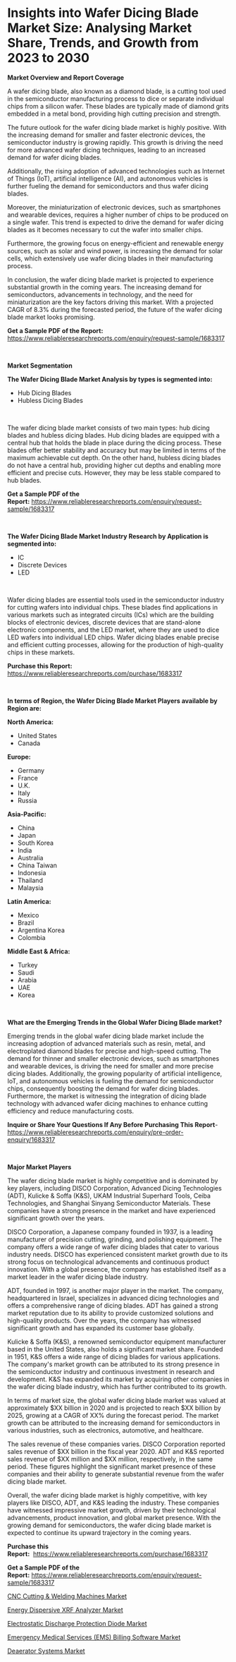 <p><h1>Insights into Wafer Dicing Blade Market Size: Analysing Market Share, Trends, and Growth from 2023 to 2030</h1></p><p><strong>Market Overview and Report Coverage</strong></p>
<p><p>A wafer dicing blade, also known as a diamond blade, is a cutting tool used in the semiconductor manufacturing process to dice or separate individual chips from a silicon wafer. These blades are typically made of diamond grits embedded in a metal bond, providing high cutting precision and strength.</p><p>The future outlook for the wafer dicing blade market is highly positive. With the increasing demand for smaller and faster electronic devices, the semiconductor industry is growing rapidly. This growth is driving the need for more advanced wafer dicing techniques, leading to an increased demand for wafer dicing blades.</p><p>Additionally, the rising adoption of advanced technologies such as Internet of Things (IoT), artificial intelligence (AI), and autonomous vehicles is further fueling the demand for semiconductors and thus wafer dicing blades.</p><p>Moreover, the miniaturization of electronic devices, such as smartphones and wearable devices, requires a higher number of chips to be produced on a single wafer. This trend is expected to drive the demand for wafer dicing blades as it becomes necessary to cut the wafer into smaller chips.</p><p>Furthermore, the growing focus on energy-efficient and renewable energy sources, such as solar and wind power, is increasing the demand for solar cells, which extensively use wafer dicing blades in their manufacturing process.</p><p>In conclusion, the wafer dicing blade market is projected to experience substantial growth in the coming years. The increasing demand for semiconductors, advancements in technology, and the need for miniaturization are the key factors driving this market. With a projected CAGR of 8.3% during the forecasted period, the future of the wafer dicing blade market looks promising.</p></p>
<p><strong>Get a Sample PDF of the Report:</strong> <a href="https://www.reliableresearchreports.com/enquiry/request-sample/1683317">https://www.reliableresearchreports.com/enquiry/request-sample/1683317</a></p>
<p>&nbsp;</p>
<p><strong>Market Segmentation</strong></p>
<p><strong>The Wafer Dicing Blade Market Analysis by types is segmented into:</strong></p>
<p><ul><li>Hub Dicing Blades</li><li>Hubless Dicing Blades</li></ul></p>
<p>&nbsp;</p>
<p><p>The wafer dicing blade market consists of two main types: hub dicing blades and hubless dicing blades. Hub dicing blades are equipped with a central hub that holds the blade in place during the dicing process. These blades offer better stability and accuracy but may be limited in terms of the maximum achievable cut depth. On the other hand, hubless dicing blades do not have a central hub, providing higher cut depths and enabling more efficient and precise cuts. However, they may be less stable compared to hub blades.</p></p>
<p><strong>Get a Sample PDF of the Report:</strong>&nbsp;<a href="https://www.reliableresearchreports.com/enquiry/request-sample/1683317">https://www.reliableresearchreports.com/enquiry/request-sample/1683317</a></p>
<p>&nbsp;</p>
<p><strong>The Wafer Dicing Blade Market Industry Research by Application is segmented into:</strong></p>
<p><ul><li>IC</li><li>Discrete Devices</li><li>LED</li></ul></p>
<p>&nbsp;</p>
<p><p>Wafer dicing blades are essential tools used in the semiconductor industry for cutting wafers into individual chips. These blades find applications in various markets such as integrated circuits (ICs) which are the building blocks of electronic devices, discrete devices that are stand-alone electronic components, and the LED market, where they are used to dice LED wafers into individual LED chips. Wafer dicing blades enable precise and efficient cutting processes, allowing for the production of high-quality chips in these markets.</p></p>
<p><strong>Purchase this Report:</strong>&nbsp; <a href="https://www.reliableresearchreports.com/purchase/1683317">https://www.reliableresearchreports.com/purchase/1683317</a></p>
<p>&nbsp;</p>
<p><strong>In terms of Region, the Wafer Dicing Blade Market Players available by Region are:</strong></p>
<p>
    <p> <strong> North America: </strong>
        <ul>
            <li>United States</li>
            <li>Canada</li>
        </ul>
        </p> 
    <p> <strong> Europe: </strong>
        <ul>
            <li>Germany</li>
            <li>France</li>
            <li>U.K.</li>
            <li>Italy</li>
            <li>Russia</li>
        </ul>
        </p> 
    <p> <strong> Asia-Pacific: </strong>
        <ul>
            <li>China</li>
            <li>Japan</li>
            <li>South Korea</li>
            <li>India</li>
            <li>Australia</li>
            <li>China Taiwan</li>
            <li>Indonesia</li>
            <li>Thailand</li>
            <li>Malaysia</li>
        </ul>
        </p> 
    <p> <strong> Latin America: </strong>
        <ul>
            <li>Mexico</li>
            <li>Brazil</li>
            <li>Argentina Korea</li>
            <li>Colombia</li>
        </ul>
        </p> 
    <p> <strong> Middle East & Africa: </strong>
        <ul>
            <li>Turkey</li>
            <li>Saudi</li>
            <li>Arabia</li>
            <li>UAE</li>
            <li>Korea</li>
        </ul>
    </p>
    </p>
<p>&nbsp;</p>
<p><strong>What are the Emerging Trends in the Global Wafer Dicing Blade market?</strong></p>
<p><p>Emerging trends in the global wafer dicing blade market include the increasing adoption of advanced materials such as resin, metal, and electroplated diamond blades for precise and high-speed cutting. The demand for thinner and smaller electronic devices, such as smartphones and wearable devices, is driving the need for smaller and more precise dicing blades. Additionally, the growing popularity of artificial intelligence, IoT, and autonomous vehicles is fueling the demand for semiconductor chips, consequently boosting the demand for wafer dicing blades. Furthermore, the market is witnessing the integration of dicing blade technology with advanced wafer dicing machines to enhance cutting efficiency and reduce manufacturing costs.</p></p>
<p><strong>Inquire or Share Your Questions If Any Before Purchasing This Report</strong>- <a href="https://www.reliableresearchreports.com/enquiry/pre-order-enquiry/1683317">https://www.reliableresearchreports.com/enquiry/pre-order-enquiry/1683317</a></p>
<p>&nbsp;</p>
<p><strong>Major Market Players</strong></p>
<p><p>The wafer dicing blade market is highly competitive and is dominated by key players, including DISCO Corporation, Advanced Dicing Technologies (ADT), Kulicke & Soffa (K&S), UKAM Industrial Superhard Tools, Ceiba Technologies, and Shanghai Sinyang Semiconductor Materials. These companies have a strong presence in the market and have experienced significant growth over the years.</p><p>DISCO Corporation, a Japanese company founded in 1937, is a leading manufacturer of precision cutting, grinding, and polishing equipment. The company offers a wide range of wafer dicing blades that cater to various industry needs. DISCO has experienced consistent market growth due to its strong focus on technological advancements and continuous product innovation. With a global presence, the company has established itself as a market leader in the wafer dicing blade industry.</p><p>ADT, founded in 1997, is another major player in the market. The company, headquartered in Israel, specializes in advanced dicing technologies and offers a comprehensive range of dicing blades. ADT has gained a strong market reputation due to its ability to provide customized solutions and high-quality products. Over the years, the company has witnessed significant growth and has expanded its customer base globally.</p><p>Kulicke & Soffa (K&S), a renowned semiconductor equipment manufacturer based in the United States, also holds a significant market share. Founded in 1951, K&S offers a wide range of dicing blades for various applications. The company's market growth can be attributed to its strong presence in the semiconductor industry and continuous investment in research and development. K&S has expanded its market by acquiring other companies in the wafer dicing blade industry, which has further contributed to its growth.</p><p>In terms of market size, the global wafer dicing blade market was valued at approximately $XX billion in 2020 and is projected to reach $XX billion by 2025, growing at a CAGR of XX% during the forecast period. The market growth can be attributed to the increasing demand for semiconductors in various industries, such as electronics, automotive, and healthcare.</p><p>The sales revenue of these companies varies. DISCO Corporation reported sales revenue of $XX billion in the fiscal year 2020. ADT and K&S reported sales revenue of $XX million and $XX million, respectively, in the same period. These figures highlight the significant market presence of these companies and their ability to generate substantial revenue from the wafer dicing blade market.</p><p>Overall, the wafer dicing blade market is highly competitive, with key players like DISCO, ADT, and K&S leading the industry. These companies have witnessed impressive market growth, driven by their technological advancements, product innovation, and global market presence. With the growing demand for semiconductors, the wafer dicing blade market is expected to continue its upward trajectory in the coming years.</p></p>
<p><strong>Purchase this Report:</strong>&nbsp;&nbsp;<a href="https://www.reliableresearchreports.com/purchase/1683317">https://www.reliableresearchreports.com/purchase/1683317</a></p>
<p></p>
<p><strong>Get a Sample PDF of the Report:</strong>&nbsp;<a href="https://www.reliableresearchreports.com/enquiry/request-sample/1683317">https://www.reliableresearchreports.com/enquiry/request-sample/1683317</a></p>
<p><p><a href="https://www.linkedin.com/pulse/decoding-cnc-cutting-amp-welding-machines-market-deep-dive/">CNC Cutting & Welding Machines Market</a></p><p><a href="https://medium.com/@barttrantow2023/analyzing-energy-dispersive-xrf-analyzer-market-global-industry-perspective-and-forecast-2023-to-d453560ab421">Energy Dispersive XRF Analyzer Market</a></p><p><a href="https://medium.com/@reecebednar/electrostatic-discharge-protection-diode-market-exploring-market-share-market-trends-and-future-c47babb67334">Electrostatic Discharge Protection Diode Market</a></p><p><a href="https://github.com/ambrozg/Market-Research-Report-List-1/blob/main/emergency-medical-services-ems-billing-software-market.md">Emergency Medical Services (EMS) Billing Software Market</a></p><p><a href="https://www.linkedin.com/pulse/decoding-deaerator-systems-market-deep-dive-latest-trends/">Deaerator Systems Market</a></p></p>